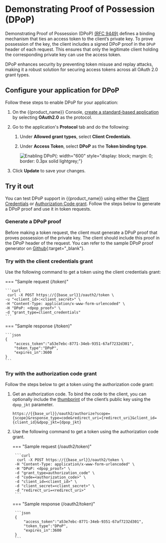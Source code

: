 # Demonstrating Proof of Possession (DPoP)

Demonstrating Proof of Possession (DPoP) [(RFC 9449)](https://datatracker.ietf.org/doc/rfc9449/) defines a binding mechanism that ties an access token to the client’s private key. To prove possession of the key, the client includes a signed DPoP proof in the `DPoP` header of each request. This ensures that only the legitimate client holding the corresponding private key can use the access token.

DPoP enhances security by preventing token misuse and replay attacks, making it a robust solution for securing access tokens across all OAuth 2.0 grant types.

## Configure your application for DPoP

Follow these steps to enable DPoP for your application:

1. On the {{product_name}} Console, [create a standard-based application]({{base_path}}/guides/applications/register-standard-based-app/) by selecting **OAuth2.0** as the protocol.

2. Go to the application's **Protocol** tab and do the following:

    1. Under **Allowed grant types**, select **Client Credentials**.

    2. Under **Access Token**, select **DPoP** as the **Token binding type**.

        ![Enabling DPoP]({{base_path}}/assets/img/references/token-binding/enable-dpop.png){: width="600" style="display: block; margin: 0; border: 0.3px solid lightgrey;"}

3. Click **Update** to save your changes.

## Try it out

You can test DPoP support in {{product_name}} using either the [Client Credentials]({{base_path}}/references/grant-types/#client-credentials-grant) or [Authorization Code grant]({{base_path}}/references/grant-types/#authorization-code-grant). Follow the steps below to generate a DPoP proof and use it in token requests.

### Generate a DPoP proof

Before making a token request, the client must generate a DPoP proof that proves possession of the private key. The client should include this proof in the DPoP header of the request. You can refer to the sample DPoP proof generator on [Github](https://github.com/wso2/samples-is/tree/master/oauth2/org.wso2.dpop.proof.generator#dpop-client-application){:target="_blank"}.

### Try with the client credentials grant

Use the following command to get a token using the client credentials grant:

=== "Sample request (/token)"

    ```curl
     curl -X POST https://{{base_url}}/oauth2/token \
    -u "<client_id>:<client_secret>" \
    -H "Content-Type: application/x-www-form-urlencoded" \
    -H "DPoP: <dpop_proof>" \
    -d "grant_type=client_credentials"
    ```

=== "Sample response (/token)"

    ```json
    {
        "access_token":"a53e7ebc-8771-34eb-9351-67af7232d301",
        "token_type":"DPoP",
        "expires_in":3600
    }
    ```

### Try with the authorization code grant

Follow the steps below to get a token using the authorization code grant:

1. Get an authorization code. To bind the code to the client, you can optionally include the  [thumbprint](https://datatracker.ietf.org/doc/html/rfc9449#section-10) of the client’s public key using the `dpop_jkt` parameter.

    ```curl
    https://{{base_url}}/oauth2/authorize?scope={scope}&response_type=code&redirect_uri={redirect_uri}&client_id=   {client_id}&dpop_jkt={dpop_jkt}
    ```

2. Use the following command to get a token using the authorization code grant.

    === "Sample request (/oauth2/token)"

        ```curl
         curl -X POST https://{{base_url}}/oauth2/token \
        -H "Content-Type: application/x-www-form-urlencoded" \
        -H "DPoP: <dpop_proof>" \
        -d "grant_type=authorization_code" \
        -d "code=<authorization_code>" \
        -d "client_id=<client_id>" \
        -d "client_secret=<client_secret>" \
        -d "redirect_uri=<redirect_uri>"
        ```

    === "Sample response (/oauth2/token)"

        ```json
        {
            "access_token":"a53e7ebc-8771-34eb-9351-67af7232d301",
            "token_type":"DPoP",
            "expires_in":3600
        }
        ```
